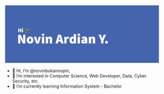 ![Profile Image](banner.png)


- 👋 Hi, I’m @novinbukannopin, 
- 👀 I’m interested in Computer Science, Web Developer, Data, Cyber Security, etc
- 🌱 I’m currently learning Information System - Bachelor

<!--START_SECTION:waka-->
<!--END_SECTION:waka-->

<!---
novinbukannopin/novinbukannopin is a ✨ special ✨ repository because its `README.md` (this file) appears on your GitHub profile.
You can click the Preview link to take a look at your changes.
--->
